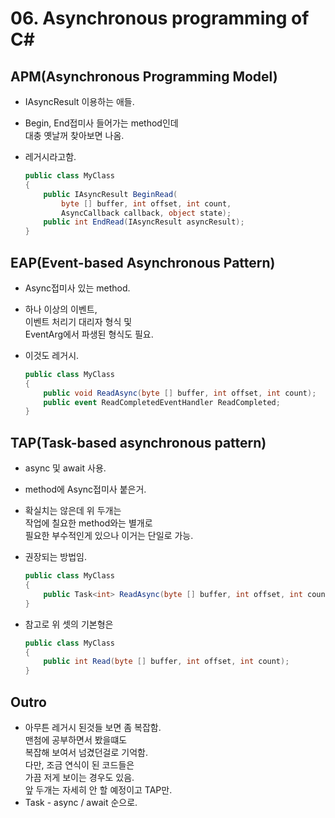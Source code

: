# 06. Asynchronous programming of C\#

## APM(Asynchronous Programming Model)

* IAsyncResult 이용하는 애들.
* Begin, End접미사 들어가는 method인데\
  대충 옛날꺼 찾아보면 나옴.
*   레거시라고함.

    ```c#
    public class MyClass  
    {  
        public IAsyncResult BeginRead(  
            byte [] buffer, int offset, int count,
            AsyncCallback callback, object state);  
        public int EndRead(IAsyncResult asyncResult);  
    }
    ```

## EAP(Event-based Asynchronous Pattern)

* Async접미사 있는 method.
* 하나 이상의 이벤트,\
  이벤트 처리기 대리자 형식 및\
  EventArg에서 파생된 형식도 필요.
*   이것도 레거시.

    ```c#
    public class MyClass  
    {  
        public void ReadAsync(byte [] buffer, int offset, int count);  
        public event ReadCompletedEventHandler ReadCompleted;  
    }
    ```

## TAP(Task-based asynchronous pattern)

* async 및 await 사용.
* method에 Async접미사 붙은거.
* 확실치는 않은데 위 두개는\
  작업에 칠요한 method와는 별개로\
  필요한 부수적인게 있으나 이거는 단일로 가능.
*   권장되는 방법임.

    ```c#
    public class MyClass  
    {  
        public Task<int> ReadAsync(byte [] buffer, int offset, int count);  
    }
    ```
*   참고로 위 셋의 기본형은

    ```c#
    public class MyClass  
    {  
        public int Read(byte [] buffer, int offset, int count);  
    }
    ```

## Outro

* 아무튼 레거시 된것들 보면 좀 복잡함.\
  맨첨에 공부하면서 봤을떄도\
  복잡해 보여서 넘겼던걸로 기억함.\
  다만, 조금 연식이 된 코드들은\
  가끔 저게 보이는 경우도 있음.\
  앞 두개는 자세히 안 할 예정이고 TAP만.
* Task - async / await 순으로.
